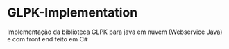 # GLPK-Implementation
Implementação da biblioteca GLPK para java em nuvem (Webservice Java) e com front end feito em C#
